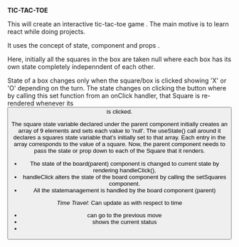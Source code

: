 **TIC-TAC-TOE**

This will create an interactive tic-tac-toe game .
The main motive is to learn react while doing projects. 

It uses the concept of state, component and props .

Here, initially all the squares in the box are taken null where each box has its own state completely indepenndent of each other. 


State of a box changes only when the square/box is clicked showing 'X' or 'O' depending on the turn. 
The state changes on clicking the button where by calling this set function from an onClick handler, that Square is re-rendered whenever its <button> is clicked.

The square state variable declared under the parent component initially creates an array of 9 elements and sets each value to 'null'.  The useState() call around it declares a squares state variable that’s initially set to that array. Each entry in the array corresponds to the value of a square. 
Now, the parent component needs to pass the state or prop down to each of the Square that it renders. 

* The state of the board(parent) component is changed to current state by rendering 
handleClick(),
* handleClick alters the state of the board component by calling the setSquares component.
* All the statemanagement is handled by the board component (parent) 


*Time Travel*:
Can update as with respect to time 
* can go to the previous move
* shows the current status
* 
